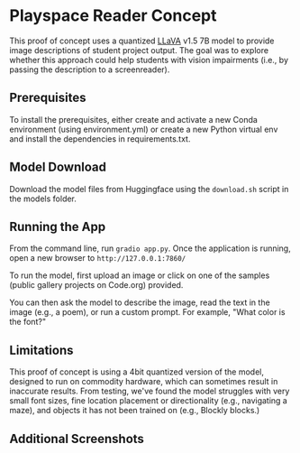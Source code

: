 # Playspace Reader Concept

This proof of concept uses a quantized [LLaVA](https://llava-vl.github.io/) v1.5 7B model to provide image descriptions of student project output. The goal was to explore whether this approach could help students with vision impairments (i.e., by passing the description to a screenreader).

## Prerequisites

To install the prerequisites, either create and activate a new Conda environment (using environment.yml) or create a new Python virtual env and install the dependencies in requirements.txt.

## Model Download

Download the model files from Huggingface using the `download.sh` script in the models folder.

## Running the App

From the command line, run `gradio app.py`. Once the application is running, open a new browser to `http://127.0.0.1:7860/`

To run the model, first upload an image or click on one of the samples (public gallery projects on Code.org) provided.

You can then ask the model to describe the image, read the text in the image (e.g., a poem), or run a custom prompt. For example, "What color is the font?"

## Limitations

This proof of concept is using a 4bit quantized version of the model, designed to run on commodity hardware, which can sometimes result in inaccurate results. From testing, we've found the model struggles with very small font sizes, fine location placement or directionality (e.g., navigating a maze), and objects it has not been trained on (e.g., Blockly blocks.)

## Additional Screenshots


